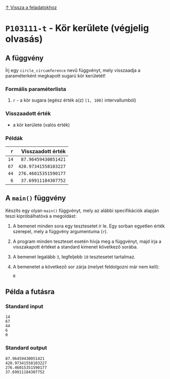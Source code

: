 
[↑ Vissza a feladatokhoz](./README.md)

# `P103111-t` - Kör kerülete (végjelig olvasás)

## A függvény

Írj egy `circle_circumference` nevű függvényt, mely visszaadja a paraméterként megkapott sugarú kör kerületét!

### Formális paraméterlista

1. `r` - a kör sugara (egész érték a(z) `[1, 100]` intervallumból)

### Visszaadott érték

* a kör kerülete (valós érték)

### Példák

| `r` | Visszaadott érték | 
| ---: | --: | 
| `14` | `87.96459430051421` | 
| `67` | `420.97341558103227` | 
| `44` | `276.46015351590177` | 
| `6` | `37.69911184307752` | 

## A `main()` függvény

Készíts egy olyan `main()` függvényt, mely az alábbi specifikációk alapján teszi kipróbálhatóvá a megoldást:

1. A bemenet minden sora egy tesztesetet ír le. Egy sorban egyetlen érték szerepel, mely a függvény argumentuma (`r`).
1. A program minden teszteset esetén hívja meg a függvényt, majd írja a visszakapott értéket a standard kimenet következő sorába.
1. A bemenet legalább `3`, legfeljebb `10` tesztesetet tartalmaz.
1. A bemenetet a következő sor zárja (melyet feldolgozni már nem kell):

	```
	0
	```

## Példa a futásra

### Standard input

```
14
67
44
6
0
```

### Standard output

```
87.96459430051421
420.97341558103227
276.46015351590177
37.69911184307752
```